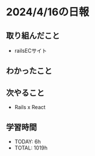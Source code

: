 # 2024/4/16の日報

## 取り組んだこと
- railsECサイト

## わかったこと



## 次やること
- Rails x React

## 学習時間
- TODAY: 6h
- TOTAL: 1019h
